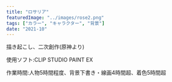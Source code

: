 ```yaml
---
title: "ロサリア"
featuredImage: "../images/rose2.png"
tags: ["カラー", "キャラクター", "背景"]
date: "2021-10"
---
```


描き起こし、二次創作(原神より)

使用ソフト:CLIP STUDIO PAINT EX

作業時間:人物5時間程度、背景下書き・線画4時間超、着色5時間超
